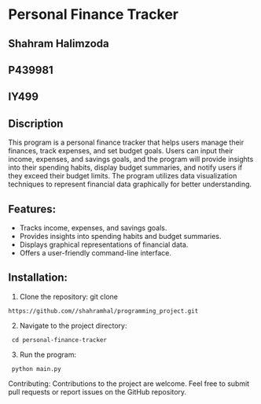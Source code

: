 # Personal Finance Tracker
## Shahram Halimzoda
## P439981
## IY499

## Discription 
This program is a personal finance tracker that helps users manage their finances, track expenses, and set budget goals. Users can input their income, expenses, and savings goals, and the program will provide insights into their spending habits, display budget summaries, and notify users if they exceed their budget limits. The program utilizes data visualization techniques to represent financial data graphically for better understanding.

## Features:
- Tracks income, expenses, and savings goals.
- Provides insights into spending habits and budget summaries.
- Displays graphical representations of financial data.
- Offers a user-friendly command-line interface.

## Installation:
1. Clone the repository: git clone 
 ```
https://github.com//shahramhal/programming_project.git
```
2. Navigate to the project directory:
```
 cd personal-finance-tracker
 ```
3. Run the program:
```
 python main.py
 ```


Contributing:
Contributions to the project are welcome. Feel free to submit pull requests or report issues on the GitHub repository.

